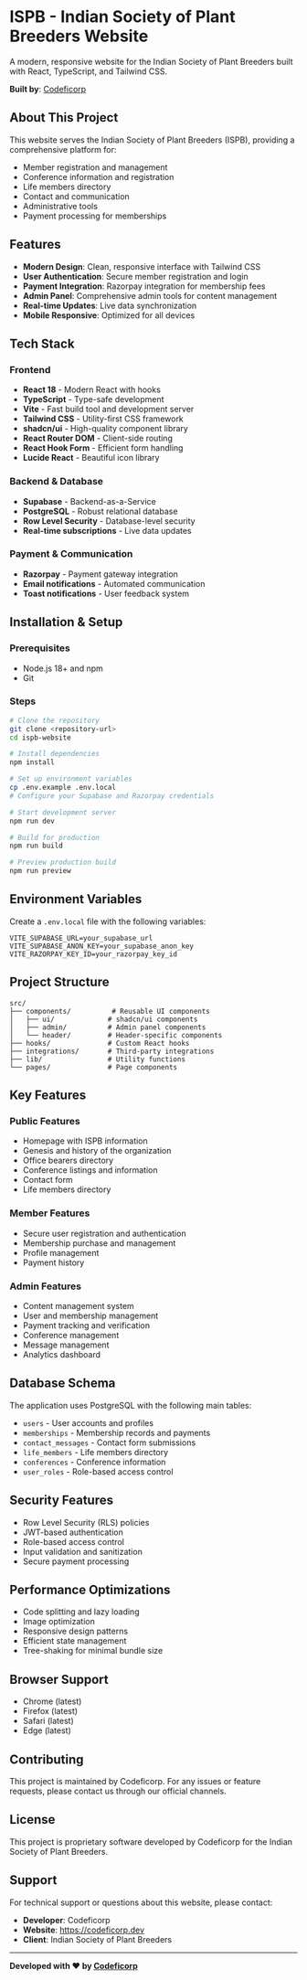 
# ISPB - Indian Society of Plant Breeders Website

A modern, responsive website for the Indian Society of Plant Breeders built with React, TypeScript, and Tailwind CSS.

**Built by**: [Codeficorp](https://codeficorp.dev)

## About This Project

This website serves the Indian Society of Plant Breeders (ISPB), providing a comprehensive platform for:
- Member registration and management
- Conference information and registration
- Life members directory
- Contact and communication
- Administrative tools
- Payment processing for memberships

## Features

- **Modern Design**: Clean, responsive interface with Tailwind CSS
- **User Authentication**: Secure member registration and login
- **Payment Integration**: Razorpay integration for membership fees
- **Admin Panel**: Comprehensive admin tools for content management
- **Real-time Updates**: Live data synchronization
- **Mobile Responsive**: Optimized for all devices

## Tech Stack

### Frontend
- **React 18** - Modern React with hooks
- **TypeScript** - Type-safe development
- **Vite** - Fast build tool and development server
- **Tailwind CSS** - Utility-first CSS framework
- **shadcn/ui** - High-quality component library
- **React Router DOM** - Client-side routing
- **React Hook Form** - Efficient form handling
- **Lucide React** - Beautiful icon library

### Backend & Database
- **Supabase** - Backend-as-a-Service
- **PostgreSQL** - Robust relational database
- **Row Level Security** - Database-level security
- **Real-time subscriptions** - Live data updates

### Payment & Communication
- **Razorpay** - Payment gateway integration
- **Email notifications** - Automated communication
- **Toast notifications** - User feedback system

## Installation & Setup

### Prerequisites
- Node.js 18+ and npm
- Git

### Steps

```bash
# Clone the repository
git clone <repository-url>
cd ispb-website

# Install dependencies
npm install

# Set up environment variables
cp .env.example .env.local
# Configure your Supabase and Razorpay credentials

# Start development server
npm run dev

# Build for production
npm run build

# Preview production build
npm run preview
```

## Environment Variables

Create a `.env.local` file with the following variables:

```env
VITE_SUPABASE_URL=your_supabase_url
VITE_SUPABASE_ANON_KEY=your_supabase_anon_key
VITE_RAZORPAY_KEY_ID=your_razorpay_key_id
```

## Project Structure

```
src/
├── components/          # Reusable UI components
│   ├── ui/             # shadcn/ui components
│   ├── admin/          # Admin panel components
│   └── header/         # Header-specific components
├── hooks/              # Custom React hooks
├── integrations/       # Third-party integrations
├── lib/                # Utility functions
└── pages/              # Page components
```

## Key Features

### Public Features
- Homepage with ISPB information
- Genesis and history of the organization
- Office bearers directory
- Conference listings and information
- Contact form
- Life members directory

### Member Features
- Secure user registration and authentication
- Membership purchase and management
- Profile management
- Payment history

### Admin Features
- Content management system
- User and membership management
- Payment tracking and verification
- Conference management
- Message management
- Analytics dashboard

## Database Schema

The application uses PostgreSQL with the following main tables:
- `users` - User accounts and profiles
- `memberships` - Membership records and payments
- `contact_messages` - Contact form submissions
- `life_members` - Life members directory
- `conferences` - Conference information
- `user_roles` - Role-based access control

## Security Features

- Row Level Security (RLS) policies
- JWT-based authentication
- Role-based access control
- Input validation and sanitization
- Secure payment processing

## Performance Optimizations

- Code splitting and lazy loading
- Image optimization
- Responsive design patterns
- Efficient state management
- Tree-shaking for minimal bundle size

## Browser Support

- Chrome (latest)
- Firefox (latest)
- Safari (latest)
- Edge (latest)

## Contributing

This project is maintained by Codeficorp. For any issues or feature requests, please contact us through our official channels.

## License

This project is proprietary software developed by Codeficorp for the Indian Society of Plant Breeders.

## Support

For technical support or questions about this website, please contact:
- **Developer**: Codeficorp
- **Website**: https://codeficorp.dev
- **Client**: Indian Society of Plant Breeders

---

**Developed with ❤️ by [Codeficorp](https://codeficorp.dev)**
